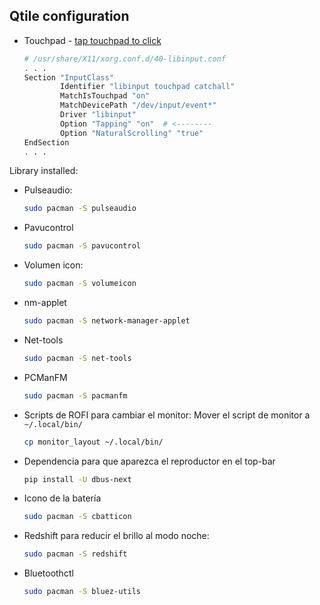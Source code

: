 ## Qtile configuration

- Touchpad - [tap touchpad to click](https://www.mail-archive.com/qtile-dev@googlegroups.com/msg01550.html)

  ```bash
  # /usr/share/X11/xorg.conf.d/40-libinput.conf
  . . .
  Section "InputClass"
          Identifier "libinput touchpad catchall"
          MatchIsTouchpad "on"
          MatchDevicePath "/dev/input/event*"
          Driver "libinput"
          Option "Tapping" "on"	 # <--------
          Option "NaturalScrolling" "true"
  EndSection
  . . .
  ```

Library installed:

- Pulseaudio:

  ```bash
  sudo pacman -S pulseaudio
  ```

- Pavucontrol

  ```bash
  sudo pacman -S pavucontrol
  ```

- Volumen icon:

  ```bash
  sudo pacman -S volumeicon
  ```

- nm-applet

  ```bash
  sudo pacman -S network-manager-applet
  ```

- Net-tools

  ```bash
  sudo pacman -S net-tools
  ```

- PCManFM

  ```bash
  sudo pacman -S pacmanfm
  ```

- Scripts de ROFI para cambiar el monitor: Mover el script de monitor a `~/.local/bin/`

  ```bash
  cp monitor_layout ~/.local/bin/
  ```


- Dependencia para que aparezca el reproductor en el top-bar

  ```bash
  pip install -U dbus-next
  ```


- Icono de la batería

  ```bash
  sudo pacman -S cbatticon
  ```

- Redshift para reducir el brillo al modo noche:

  ```bash
  sudo pacman -S redshift
  ```


- Bluetoothctl

  ```bash
  sudo pacman -S bluez-utils
  ```

  